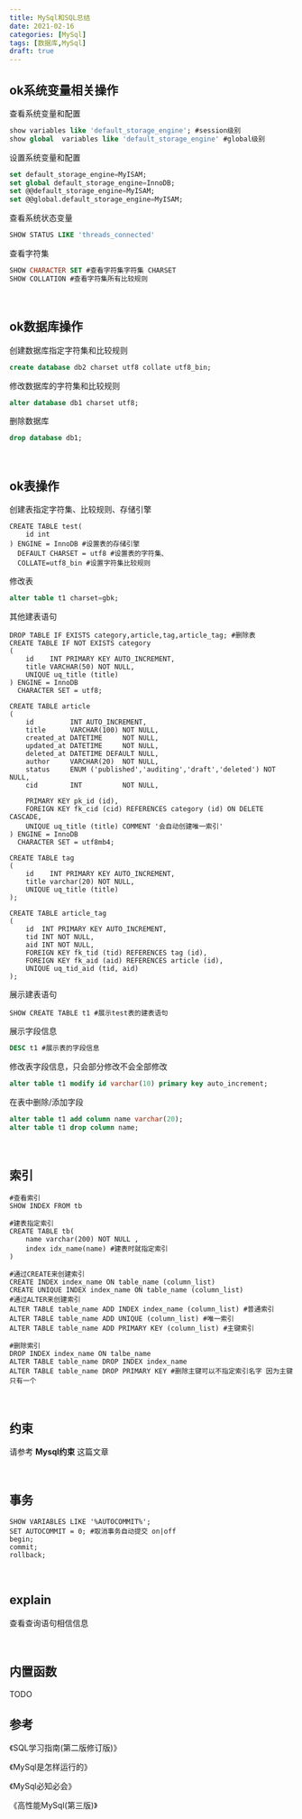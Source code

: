 ```yaml
---
title: MySql和SQL总结
date: 2021-02-16
categories: [MySql]
tags: [数据库,MySql] 
draft: true
---
```


## ok系统变量相关操作

查看系统变量和配置

```sql
show variables like 'default_storage_engine'; #session级别
show global  variables like 'default_storage_engine' #global级别
```

设置系统变量和配置

```sql
set default_storage_engine=MyISAM;
set global default_storage_engine=InnoDB;
set @@default_storage_engine=MyISAM;
set @@global.default_storage_engine=MyISAM;
```

查看系统状态变量

```sql
SHOW STATUS LIKE 'threads_connected'
```

查看字符集

```sql
SHOW CHARACTER SET #查看字符集字符集 CHARSET
SHOW COLLATION #查看字符集所有比较规则
```

​     

## ok数据库操作

创建数据库指定字符集和比较规则

```sql
create database db2 charset utf8 collate utf8_bin;
```

修改数据库的字符集和比较规则

```sql
alter database db1 charset utf8;
```

删除数据库

```sql
drop database db1;
```

​     

## ok表操作

创建表指定字符集、比较规则、存储引擎

```mysql
CREATE TABLE test(
    id int
) ENGINE = InnoDB #设置表的存储引擎
  DEFAULT CHARSET = utf8 #设置表的字符集、
  COLLATE=utf8_bin #设置字符集比较规则
```

修改表

```sql
alter table t1 charset=gbk;
```

其他建表语句

```mysql
DROP TABLE IF EXISTS category,article,tag,article_tag; #删除表
CREATE TABLE IF NOT EXISTS category
(
    id    INT PRIMARY KEY AUTO_INCREMENT,
    title VARCHAR(50) NOT NULL,
    UNIQUE uq_title (title)
) ENGINE = InnoDB
  CHARACTER SET = utf8;

CREATE TABLE article
(
    id         INT AUTO_INCREMENT,
    title      VARCHAR(100) NOT NULL,
    created_at DATETIME     NOT NULL,
    updated_at DATETIME     NOT NULL,
    deleted_at DATETIME DEFAULT NULL,
    author     VARCHAR(20)  NOT NULL,
    status     ENUM ('published','auditing','draft','deleted') NOT NULL,
    cid        INT          NOT NULL,

    PRIMARY KEY pk_id (id),
    FOREIGN KEY fk_cid (cid) REFERENCES category (id) ON DELETE CASCADE,
    UNIQUE uq_title (title) COMMENT '会自动创建唯一索引'
) ENGINE = InnoDB
  CHARACTER SET = utf8mb4;

CREATE TABLE tag
(
    id    INT PRIMARY KEY AUTO_INCREMENT,
    title varchar(20) NOT NULL,
    UNIQUE uq_title (title)
);

CREATE TABLE article_tag
(
    id  INT PRIMARY KEY AUTO_INCREMENT,
    tid INT NOT NULL,
    aid INT NOT NULL,
    FOREIGN KEY fk_tid (tid) REFERENCES tag (id),
    FOREIGN KEY fk_aid (aid) REFERENCES article (id),
    UNIQUE uq_tid_aid (tid, aid)
);
```

展示建表语句

```mysql
SHOW CREATE TABLE t1 #展示test表的建表语句
```

展示字段信息

```sql
DESC t1 #展示表的字段信息
```

修改表字段信息，只会部分修改不会全部修改

```sql
alter table t1 modify id varchar(10) primary key auto_increment;
```

在表中删除/添加字段

```sql
alter table t1 add column name varchar(20);
alter table t1 drop column name;
```

​     

## 索引

```mysql
#查看索引
SHOW INDEX FROM tb

#建表指定索引
CREATE TABLE tb(
    name varchar(200) NOT NULL ,
    index idx_name(name) #建表时就指定索引
)

#通过CREATE来创建索引
CREATE INDEX index_name ON table_name (column_list)
CREATE UNIQUE INDEX index_name ON table_name (column_list)
#通过ALTER来创建索引
ALTER TABLE table_name ADD INDEX index_name (column_list) #普通索引
ALTER TABLE table_name ADD UNIQUE (column_list) #唯一索引
ALTER TABLE table_name ADD PRIMARY KEY (column_list) #主键索引

#删除索引
DROP INDEX index_name ON talbe_name
ALTER TABLE table_name DROP INDEX index_name
ALTER TABLE table_name DROP PRIMARY KEY #删除主键可以不指定索引名字 因为主键只有一个
```

​    

## 约束

请参考 **Mysql约束** 这篇文章

​    

## 事务

```mysql
SHOW VARIABLES LIKE '%AUTOCOMMIT%';
SET AUTOCOMMIT = 0; #取消事务自动提交 on|off
begin;
commit;
rollback;
```

​    

## explain

查看查询语句相信信息

​    

## 内置函数

TODO

## 参考

《SQL学习指南(第二版修订版)》

《MySql是怎样运行的》

《MySql必知必会》

《高性能MySql(第三版)》




